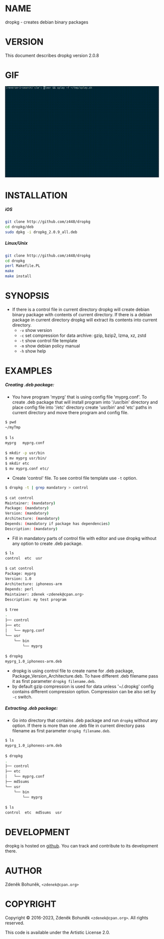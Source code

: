 # NAME

dropkg - creates debian binary packages

# VERSION

This document describes dropkg version 2.0.8

# GIF

![dropkg](https://raw.githubusercontent.com/z448/dropkg/master/dropkg.gif)

# INSTALLATION

##### iOS

```bash
git clone http://github.com/z448/dropkg
cd dropkg/deb
sudo dpkg -i dropkg_2.0.9_all.deb
```

##### Linux/Unix

```bash
git clone http://github.com/z448/dropkg
cd dropkg
perl Makefile.PL
make
make install
```
                
# SYNOPSIS

- If there is a control file in current directory dropkg will create debian binary package with contents of current directory. If there is a debian package in current directory dropkg will extract its contents into current directory.
    - `-v` show version
    - `-c` set compression for data archive: gzip, bzip2, lzma, xz, zstd
    - `-t` show control file template  
    - `-m` show debian policy manual 
    - `-h` show help

# EXAMPLES

##### Creating .deb package:
    
- You have program 'myprg' that is using config file 'myprg.conf'. To create .deb package that will install program into '/usr/bin' directory and place config file into '/etc' directory create 'usr/bin' and 'etc' paths in current directory and move there program and config file.
```sh
$ pwd
~/myTmp

$ ls
myprg   myprg.conf

$ mkdir -p usr/bin
$ mv myprg usr/bin/
$ mkdir etc
$ mv myprg.conf etc/
```

- Create 'control' file. To see control file template use `-t` option.
```bash
$ dropkg -t | grep mandatory > control

$ cat control
Maintainer: (mandatory)
Package: (mandatory)
Version: (mandatory)
Architecture: (mandatory)
Depends: (mandatory if package has dependencies)
Description: (mandatory)
```

- Fill in mandatory parts of control file with editor and use dropkg without any option to create .deb package.
```bash
$ ls
control  etc  usr

$ cat control
Package: myprg
Version: 1.0
Architecture: iphoneos-arm
Depends: perl
Maintainer: zdenek <zdenek@cpan.org>
Description: my test program

$ tree
.
├── control
├── etc
│   └── myprg.conf
└── usr
    └── bin
        └── myprg

$ dropkg
myprg_1.0_iphoneos-arm.deb
```

- dropkg is using control file to create name for .deb package, Package\_Version\_Architecture.deb. To have different .deb filename pass it as first parameter `dropkg filename.deb`.
- by default gzip compression is used for data unless '~/.dropkg' config contains different compression option. Compression can be also set by `-c` switch.  


##### Extracting .deb package:
- Go into directory that contains .deb package and run `dropkg` without any option. If there is more than one .deb file in current directory pass filename as first parameter `dropkg filename.deb`.
```bash
$ ls
myprg_1.0_iphoneos-arm.deb

$ dropkg
.
├── control
├── etc
│   └── myprg.conf
├── md5sums
└── usr
    └── bin
        └── myprg

$ ls
control  etc  md5sums  usr
```

# DEVELOPMENT

dropkg is hosted on [github](https://github.com/z448/dropkg). You can track and contribute to its development there.

# AUTHOR

Zdeněk Bohuněk, `<zdenek@cpan.org>`

# COPYRIGHT

Copyright © 2016-2023, Zdeněk Bohuněk `<zdenek@cpan.org>`. All rights reserved.

This code is available under the Artistic License 2.0.
